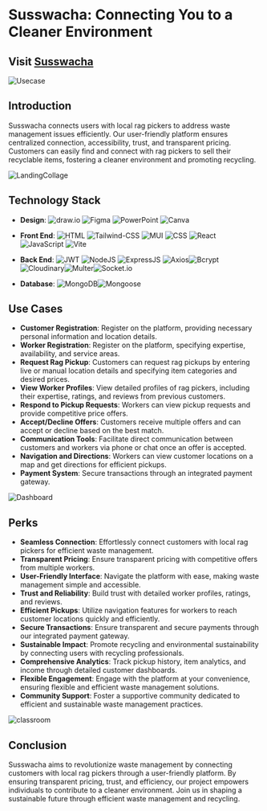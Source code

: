 
# Susswacha: Connecting You to a Cleaner Environment

## Visit [Susswacha](https://susswacha-platform-link.com)

![Usecase](https://i.ibb.co/GFgcKnJ/Use-Case-Susswascha.png)

## Introduction
Susswacha connects users with local rag pickers to address waste management issues efficiently. Our user-friendly platform ensures centralized connection, accessibility, trust, and transparent pricing. Customers can easily find and connect with rag pickers to sell their recyclable items, fostering a cleaner environment and promoting recycling.

![LandingCollage](https://github.com/ANKIT-BISWAS-20/E-Learning-Client/assets/91245104/54b5bd94-3e67-4a0d-8007-e7ef1850ce34)

## Technology Stack
- **Design**:
     ![draw.io](https://img.shields.io/badge/Draw.io-design-F08705?style=flat&logo=diagramsdotnet) ![Figma](https://img.shields.io/badge/Figma-Design-F24E1E?style=flat&logo=figma)  ![PowerPoint](https://img.shields.io/badge/PowerPoint-Design-B7472A?style=flat&logo=microsoftpowerpoint) ![Canva](https://img.shields.io/badge/Canva-Design-00C4CC?style=flat&logo=canva)

- **Front End**:
     ![HTML](https://img.shields.io/badge/HTML-Front%20End-E34F26?style=flat&logo=html5) ![Tailwind-CSS](https://img.shields.io/badge/Tailwind--CSS-Front%20End-06B6D4?style=flat&logo=tailwindcss)
![MUI](https://img.shields.io/badge/MUI-007FFF?style=for-the-badge&logo=mui&logoColor=white) ![CSS](https://img.shields.io/badge/CSS-Front%20End-1572B6?style=flat&logo=css3) ![React](https://img.shields.io/badge/React-Front%20End-61DAFB?style=flat&logo=react) ![JavaScript](https://img.shields.io/badge/JavaScript-Front%20End-F7DF1E?style=flat&logo=javascript) ![Vite](https://img.shields.io/badge/Vite-Front%20End-646CFF?style=flat&logo=vite)
- **Back End**:
  ![JWT](https://img.shields.io/badge/JWT-Back%20End-yellow?style=flat&logo=jsonwebtokens) ![NodeJS](https://img.shields.io/badge/NodeJS-Back%20End-339933?style=flat&logo=nodedotjs) ![ExpressJS](https://img.shields.io/badge/ExpressJS-Back%20End-DA3940?style=flat&logo=express) ![Axios](https://img.shields.io/badge/Axios-Back%20End-5A29E4?style=flat&logo=axios)![Bcrypt](https://img.shields.io/badge/Bcrypt-Back%20End-512BD4)![Cloudinary](https://img.shields.io/badge/Cloudinary-Back%20End-3448C5?style=flat&logo=cloudinary)![Multer](https://img.shields.io/badge/Multer-Back%20End-F46519)![Socket.io](https://img.shields.io/badge/Socket.io-Back%20End-gray?style=flat&logo=socketdotio)
  
- **Database**:
 ![MongoDB](https://img.shields.io/badge/MongoDB-Database-47A248?style=flat&logo=mongodb)![Mongoose](https://img.shields.io/badge/Mongoose-Database-880000?style=flat&logo=mongoose)

## Use Cases
- **Customer Registration**: Register on the platform, providing necessary personal information and location details.
- **Worker Registration**: Register on the platform, specifying expertise, availability, and service areas.
- **Request Rag Pickup**: Customers can request rag pickups by entering live or manual location details and specifying item categories and desired prices.
- **View Worker Profiles**: View detailed profiles of rag pickers, including their expertise, ratings, and reviews from previous customers.
- **Respond to Pickup Requests**: Workers can view pickup requests and provide competitive price offers.
- **Accept/Decline Offers**: Customers receive multiple offers and can accept or decline based on the best match.
- **Communication Tools**: Facilitate direct communication between customers and workers via phone or chat once an offer is accepted.
- **Navigation and Directions**: Workers can view customer locations on a map and get directions for efficient pickups.
- **Payment System**: Secure transactions through an integrated payment gateway.

![Dashboard](https://github.com/ANKIT-BISWAS-20/E-Learning-Client/assets/91245104/f85f4bec-cc7d-4f62-8e82-1e072760d456)

## Perks
- **Seamless Connection**: Effortlessly connect customers with local rag pickers for efficient waste management.
- **Transparent Pricing**: Ensure transparent pricing with competitive offers from multiple workers.
- **User-Friendly Interface**: Navigate the platform with ease, making waste management simple and accessible.
- **Trust and Reliability**: Build trust with detailed worker profiles, ratings, and reviews.
- **Efficient Pickups**: Utilize navigation features for workers to reach customer locations quickly and efficiently.
- **Secure Transactions**: Ensure transparent and secure payments through our integrated payment gateway.
- **Sustainable Impact**: Promote recycling and environmental sustainability by connecting users with recycling professionals.
- **Comprehensive Analytics**: Track pickup history, item analytics, and income through detailed customer dashboards.
- **Flexible Engagement**: Engage with the platform at your convenience, ensuring flexible and efficient waste management solutions.
- **Community Support**: Foster a supportive community dedicated to efficient and sustainable waste management practices.

![classroom](https://github.com/ANKIT-BISWAS-20/E-Learning-Client/assets/91245104/14867c62-3597-49b9-8b01-cd79641389c3)

## Conclusion
Susswacha aims to revolutionize waste management by connecting customers with local rag pickers through a user-friendly platform. By ensuring transparent pricing, trust, and efficiency, our project empowers individuals to contribute to a cleaner environment. Join us in shaping a sustainable future through efficient waste management and recycling.




